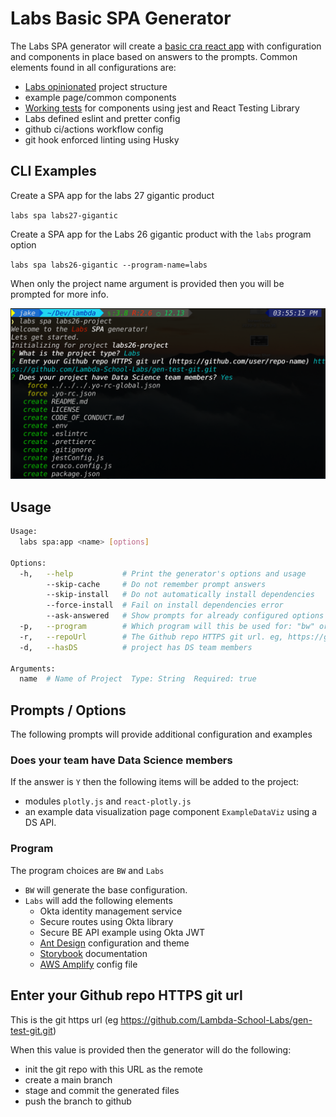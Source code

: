 # Labs Basic SPA Generator

The Labs SPA generator will create a [basic cra react app](https://docs.labs.lambdaschool.com/labs-spa-starter/) with configuration and
components in place based on answers to the prompts. Common elements found in
all configurations are:

- [Labs opinionated](https://docs.labs.lambdaschool.com/labs-spa-starter/components) project structure
- example page/common components
- [Working tests](https://docs.labs.lambdaschool.com/labs-spa-starter/testing) for components using jest and React Testing Library
- Labs defined eslint and pretter config
- github ci/actions workflow config
- git hook enforced linting using Husky

## CLI Examples

Create a SPA app for the labs 27 gigantic product

`labs spa labs27-gigantic`

Create a SPA app for the Labs 26 gigantic product with the `labs` program option

`labs spa labs26-gigantic --program-name=labs`

When only the project name argument is provided then you will be prompted
for more info.

![Labs SPA prompts](spa-prompts.png)

## Usage

``` bash
Usage:
  labs spa:app <name> [options]

Options:
  -h,   --help           # Print the generator's options and usage
        --skip-cache     # Do not remember prompt answers                                                                     Default: false
        --skip-install   # Do not automatically install dependencies                                                          Default: false
        --force-install  # Fail on install dependencies error                                                                 Default: false
        --ask-answered   # Show prompts for already configured options                                                        Default: false
  -p,   --program        # Which program will this be used for: "bw" or "labs"
  -r,   --repoUrl        # The Github repo HTTPS git url. eg, https://github.com/lambda-school-labs/labsNN-productA-teamB-fe
  -d,   --hasDS          # project has DS team members

Arguments:
  name  # Name of Project  Type: String  Required: true
```

## Prompts / Options

The following prompts will provide additional configuration and examples

### Does your team have Data Science members

If the answer is `Y` then the following items will be added to the project:

- modules `plotly.js` and `react-plotly.js`
- an example data visualization page component `ExampleDataViz` using a DS API.

### Program

The program choices are `BW` and `Labs`

- `BW` will generate the base configuration.
- `Labs` will add the following elements
  - Okta identity management service
  - Secure routes using Okta library
  - Secure BE API example using Okta JWT
  - [Ant Design](https://docs.labs.lambdaschool.com/labs-spa-starter/styling-with-ant-design) configuration and theme
  - [Storybook](https://docs.labs.lambdaschool.com/labs-spa-starter/storybook) documentation
  - [AWS Amplify](https://docs.labs.lambdaschool.com/labs-spa-starter/untitled) config file

## Enter your Github repo HTTPS git url

This is the git https url (eg https://github.com/Lambda-School-Labs/gen-test-git.git)

When this value is provided then the generator will do the following:

- init the git repo with this URL as the remote
- create a main branch
- stage and commit the generated files
- push the branch to github
